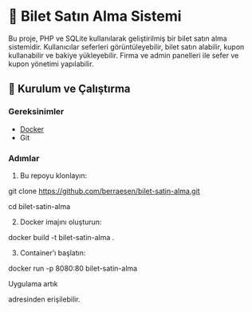 # 🎫 Bilet Satın Alma Sistemi

Bu proje, PHP ve SQLite kullanılarak geliştirilmiş bir bilet satın alma sistemidir. Kullanıcılar seferleri görüntüleyebilir, bilet satın alabilir, kupon kullanabilir ve bakiye yükleyebilir. Firma ve admin panelleri ile sefer ve kupon yönetimi yapılabilir.

## 🚀 Kurulum ve Çalıştırma

### Gereksinimler

- [Docker](https://www.docker.com/products/docker-desktop)
- Git

### Adımlar

1. Bu repoyu klonlayın:

git clone https://github.com/berraesen/bilet-satin-alma.git

cd bilet-satin-alma

2. Docker imajını oluşturun:

docker build -t bilet-satin-alma .

3. Container’ı başlatın:

docker run -p 8080:80 bilet-satin-alma


Uygulama artık 

 adresinden erişilebilir.





